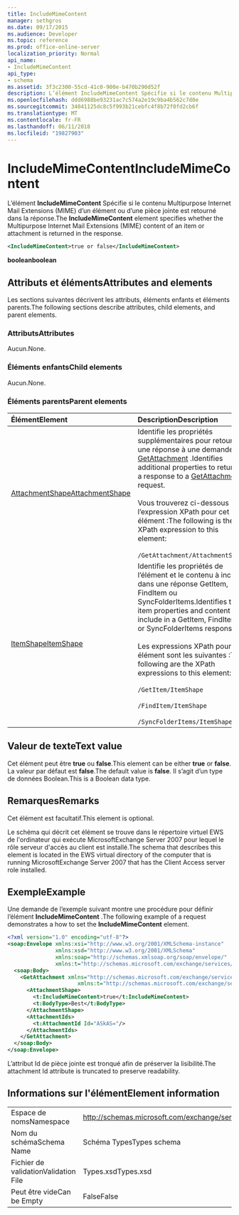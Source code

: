 ```yaml
---
title: IncludeMimeContent
manager: sethgros
ms.date: 09/17/2015
ms.audience: Developer
ms.topic: reference
ms.prod: office-online-server
localization_priority: Normal
api_name:
- IncludeMimeContent
api_type:
- schema
ms.assetid: 3f3c2300-55cd-41c0-900e-b470b290d52f
description: L’élément IncludeMimeContent Spécifie si le contenu Multipurpose Internet Mail Extensions (MIME) d’un élément ou d’une pièce jointe est retourné dans la réponse.
ms.openlocfilehash: ddd6988be93231ac7c574a2e19c9ba4b562c7d0e
ms.sourcegitcommit: 34041125dc8c5f993b21cebfc4f8b72f0fd2cb6f
ms.translationtype: MT
ms.contentlocale: fr-FR
ms.lasthandoff: 06/11/2018
ms.locfileid: "19827903"
---
```

# <a name="includemimecontent"></a><span data-ttu-id="e0d27-103">IncludeMimeContent</span><span class="sxs-lookup"><span data-stu-id="e0d27-103">IncludeMimeContent</span></span>

<span data-ttu-id="e0d27-104">L’élément **IncludeMimeContent** Spécifie si le contenu Multipurpose Internet Mail Extensions (MIME) d’un élément ou d’une pièce jointe est retourné dans la réponse.</span><span class="sxs-lookup"><span data-stu-id="e0d27-104">The **IncludeMimeContent** element specifies whether the Multipurpose Internet Mail Extensions (MIME) content of an item or attachment is returned in the response.</span></span> 
  
```xml
<IncludeMimeContent>true or false</IncludeMimeContent>
```

 <span data-ttu-id="e0d27-105">**boolean**</span><span class="sxs-lookup"><span data-stu-id="e0d27-105">**boolean**</span></span>
## <a name="attributes-and-elements"></a><span data-ttu-id="e0d27-106">Attributs et éléments</span><span class="sxs-lookup"><span data-stu-id="e0d27-106">Attributes and elements</span></span>

<span data-ttu-id="e0d27-107">Les sections suivantes décrivent les attributs, éléments enfants et éléments parents.</span><span class="sxs-lookup"><span data-stu-id="e0d27-107">The following sections describe attributes, child elements, and parent elements.</span></span>
  
### <a name="attributes"></a><span data-ttu-id="e0d27-108">Attributs</span><span class="sxs-lookup"><span data-stu-id="e0d27-108">Attributes</span></span>

<span data-ttu-id="e0d27-109">Aucun.</span><span class="sxs-lookup"><span data-stu-id="e0d27-109">None.</span></span>
  
### <a name="child-elements"></a><span data-ttu-id="e0d27-110">Éléments enfants</span><span class="sxs-lookup"><span data-stu-id="e0d27-110">Child elements</span></span>

<span data-ttu-id="e0d27-111">Aucun.</span><span class="sxs-lookup"><span data-stu-id="e0d27-111">None.</span></span>
  
### <a name="parent-elements"></a><span data-ttu-id="e0d27-112">Éléments parents</span><span class="sxs-lookup"><span data-stu-id="e0d27-112">Parent elements</span></span>

|<span data-ttu-id="e0d27-113">**Élément**</span><span class="sxs-lookup"><span data-stu-id="e0d27-113">**Element**</span></span>|<span data-ttu-id="e0d27-114">**Description**</span><span class="sxs-lookup"><span data-stu-id="e0d27-114">**Description**</span></span>|
|:-----|:-----|
|[<span data-ttu-id="e0d27-115">AttachmentShape</span><span class="sxs-lookup"><span data-stu-id="e0d27-115">AttachmentShape</span></span>](attachmentshape.md) <br/> | <span data-ttu-id="e0d27-116">Identifie les propriétés supplémentaires pour retourner une réponse à une demande [GetAttachment](getattachment.md) .</span><span class="sxs-lookup"><span data-stu-id="e0d27-116">Identifies additional properties to return in a response to a [GetAttachment](getattachment.md) request.</span></span>  <br/> <br/> <span data-ttu-id="e0d27-117">Vous trouverez ci-dessous l’expression XPath pour cet élément :</span><span class="sxs-lookup"><span data-stu-id="e0d27-117">The following is the XPath expression to this element:</span></span>  <br/><br/>  `/GetAttachment/AttachmentShape` <br/> |
|[<span data-ttu-id="e0d27-118">ItemShape</span><span class="sxs-lookup"><span data-stu-id="e0d27-118">ItemShape</span></span>](itemshape.md) <br/> | <span data-ttu-id="e0d27-119">Identifie les propriétés de l’élément et le contenu à inclure dans une réponse GetItem, FindItem ou SyncFolderItems.</span><span class="sxs-lookup"><span data-stu-id="e0d27-119">Identifies the item properties and content to include in a GetItem, FindItem, or SyncFolderItems response.</span></span>  <br/> <br/> <span data-ttu-id="e0d27-120">Les expressions XPath pour cet élément sont les suivantes :</span><span class="sxs-lookup"><span data-stu-id="e0d27-120">The following are the XPath expressions to this element:</span></span><br/>  <br/>  `/GetItem/ItemShape` <br/><br/>  `/FindItem/ItemShape` <br/><br/>  `/SyncFolderItems/ItemShape` <br/> |
   
## <a name="text-value"></a><span data-ttu-id="e0d27-121">Valeur de texte</span><span class="sxs-lookup"><span data-stu-id="e0d27-121">Text value</span></span>

<span data-ttu-id="e0d27-122">Cet élément peut être **true** ou **false**.</span><span class="sxs-lookup"><span data-stu-id="e0d27-122">This element can be either **true** or **false**.</span></span> <span data-ttu-id="e0d27-123">La valeur par défaut est **false**.</span><span class="sxs-lookup"><span data-stu-id="e0d27-123">The default value is **false**.</span></span> <span data-ttu-id="e0d27-124">Il s’agit d’un type de données Boolean.</span><span class="sxs-lookup"><span data-stu-id="e0d27-124">This is a Boolean data type.</span></span>
  
## <a name="remarks"></a><span data-ttu-id="e0d27-125">Remarques</span><span class="sxs-lookup"><span data-stu-id="e0d27-125">Remarks</span></span>

<span data-ttu-id="e0d27-126">Cet élément est facultatif.</span><span class="sxs-lookup"><span data-stu-id="e0d27-126">This element is optional.</span></span>
  
<span data-ttu-id="e0d27-127">Le schéma qui décrit cet élément se trouve dans le répertoire virtuel EWS de l'ordinateur qui exécute MicrosoftExchange Server 2007 pour lequel le rôle serveur d'accès au client est installé.</span><span class="sxs-lookup"><span data-stu-id="e0d27-127">The schema that describes this element is located in the EWS virtual directory of the computer that is running MicrosoftExchange Server 2007 that has the Client Access server role installed.</span></span>
  
## <a name="example"></a><span data-ttu-id="e0d27-128">Exemple</span><span class="sxs-lookup"><span data-stu-id="e0d27-128">Example</span></span>

<span data-ttu-id="e0d27-129">Une demande de l’exemple suivant montre une procédure pour définir l’élément **IncludeMimeContent** .</span><span class="sxs-lookup"><span data-stu-id="e0d27-129">The following example of a request demonstrates a how to set the **IncludeMimeContent** element.</span></span> 
  
```xml
<?xml version="1.0" encoding="utf-8"?>
<soap:Envelope xmlns:xsi="http://www.w3.org/2001/XMLSchema-instance"
               xmlns:xsd="http://www.w3.org/2001/XMLSchema"
               xmlns:soap="http://schemas.xmlsoap.org/soap/envelope/"
               xmlns:t="http://schemas.microsoft.com/exchange/services/2006/types">
  <soap:Body>
    <GetAttachment xmlns="http://schemas.microsoft.com/exchange/services/2006/messages" 
                      xmlns:t="http://schemas.microsoft.com/exchange/services/2006/types">
      <AttachmentShape>
        <t:IncludeMimeContent>true</t:IncludeMimeContent>
        <t:BodyType>Best</t:BodyType>
      </AttachmentShape>
      <AttachmentIds>
        <t:AttachmentId Id="ASkAS="/>
      </AttachmentIds>
    </GetAttachment>
  </soap:Body>
</soap:Envelope>
```

<span data-ttu-id="e0d27-130">L’attribut Id de pièce jointe est tronqué afin de préserver la lisibilité.</span><span class="sxs-lookup"><span data-stu-id="e0d27-130">The attachment Id attribute is truncated to preserve readability.</span></span>
  
## <a name="element-information"></a><span data-ttu-id="e0d27-131">Informations sur l'élément</span><span class="sxs-lookup"><span data-stu-id="e0d27-131">Element information</span></span>

|||
|:-----|:-----|
|<span data-ttu-id="e0d27-132">Espace de noms</span><span class="sxs-lookup"><span data-stu-id="e0d27-132">Namespace</span></span>  <br/> |http://schemas.microsoft.com/exchange/services/2006/types  <br/> |
|<span data-ttu-id="e0d27-133">Nom du schéma</span><span class="sxs-lookup"><span data-stu-id="e0d27-133">Schema Name</span></span>  <br/> |<span data-ttu-id="e0d27-134">Schéma Types</span><span class="sxs-lookup"><span data-stu-id="e0d27-134">Types schema</span></span>  <br/> |
|<span data-ttu-id="e0d27-135">Fichier de validation</span><span class="sxs-lookup"><span data-stu-id="e0d27-135">Validation File</span></span>  <br/> |<span data-ttu-id="e0d27-136">Types.xsd</span><span class="sxs-lookup"><span data-stu-id="e0d27-136">Types.xsd</span></span>  <br/> |
|<span data-ttu-id="e0d27-137">Peut être vide</span><span class="sxs-lookup"><span data-stu-id="e0d27-137">Can be Empty</span></span>  <br/> |<span data-ttu-id="e0d27-138">False</span><span class="sxs-lookup"><span data-stu-id="e0d27-138">False</span></span>  <br/> |
   

